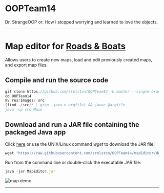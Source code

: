 # OOPTeam14
Dr. StrangeOOP or: How I stopped worrying and learned to love the objects.

***

# Map editor for [Roads & Boats](https://github.com/zrolston/OOPTeam14/blob/mapEditor/demo/RB3Erules.pdf)
Allows users to create new maps, load and edit previously created maps, and export map files.

## Compile and run the source code

```javascript
git clone https://github.com/zrolston/OOPTeam14 -b master --single-branch
cd OOPTeam14
mv res/Images/ src
(find ./src/* | grep .java > argfile) && javac @argfile
java -cp src Main
```

## Download and run a JAR file containing the packaged Java app
Click [here](https://raw.githubusercontent.com/zrolston/OOPTeam14/mapEditor/demo/MapEditor.jar) or use the UNIX/Linux command *wget* to download the JAR file:
 
```javascript
wget "https://raw.githubusercontent.com/zrolston/OOPTeam14/mapEditor/demo/MapEditor.jar" -O MapEditor.jar 
```
Run from the command line or double-click the executable JAR file:
```javascript
java -jar MapEditor.jar 
```

![map demo](https://github.com/zrolston/OOPTeam14/raw/mapEditor/demo/mapDemo.gif)


***
